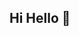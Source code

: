 ## Hi Hello 👋

<!--
**rafiki1209/rafiki1209** is a ✨ _special_ ✨ repository because its `README.md` (this file) appears on your GitHub profile.

Here are some ideas to get you started:

- 🔭 Soy Rafael Hernández , actualmente retirado después de hacer carrera en Banamex durante 34 años.
- 🌱 Estoy muy motivado para tener una re-inserción en el mercado laboral y
-    actualmente estoy "afilando el hacha" en el Bootcamp de Tripleten como QA Engineer,
-    actualizando "skills" para re-incorporarme en el mundo digital .
- 👯 Quiero colaborar con empresas grandes en el área de tecnología donde la demanda de la calidad de
-     las aplicaciones sea requerida .
- 🤔 Estoy buscando ayuda para encontrar los canales adecuados y conectar con ese tipo de mercado.
- 💬 Puedo responder a cualquier tipo de duda acerca del proceso de Pruebas.
- 📫 Mi contacto puede ser a través del correo electrónico rafael.hernandez.ctc@gmail.com 
- ⚡ Curiosamente después de años de trabajo y de cansacio inevitable lo que uno desea es retirarse a
-     vivir de "sus rentas", pero después de unos años "sabáticos" sucede que te das cuenta que lo mejor para 
-     mantenerse "sano" es estar ACTIVO!!
-->
